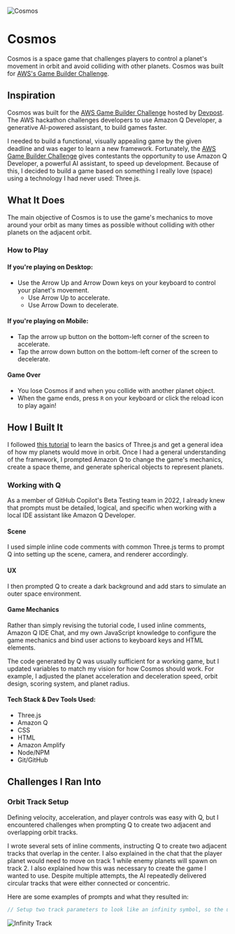 ![Cosmos](https://i.im.ge/2025/01/12/z4hLTm.Your-paragraph-text.png)

# Cosmos

Cosmos is a space game that challenges players to control a planet's movement in orbit and avoid colliding with other planets. Cosmos was built for [AWS's Game Builder Challenge](https://awsdevchallenge.devpost.com/?ref_feature=challenge&ref_medium=your-open-hackathons&ref_content=Submissions+open).

## Inspiration

Cosmos was built for the [AWS Game Builder Challenge](https://awsdevchallenge.devpost.com/?ref_feature=challenge&ref_medium=your-open-hackathons&ref_content=Submissions+open) hosted by [Devpost](https://awsdevchallenge.devpost.com/?ref_feature=challenge&ref_medium=your-open-hackathons&ref_content=Submissions+open). The AWS hackathon challenges developers to use Amazon Q Developer, a generative AI-powered assistant, to build games faster.

I needed to build a functional, visually appealing game by the given deadline and was eager to learn a new framework. Fortunately, the [AWS Game Builder Challenge](https://awsdevchallenge.devpost.com/?ref_feature=challenge&ref_medium=your-open-hackathons&ref_content=Submissions+open) gives contestants the opportunity to use Amazon Q Developer, a powerful AI assistant, to speed up development. Because of this, I decided to build a game based on something I really love (space) using a technology I had never used: Three.js.

## What It Does

The main objective of Cosmos is to use the game's mechanics to move around your orbit as many times as possible without colliding with other planets on the adjacent orbit.

### How to Play

#### **If you're playing on Desktop:**
- Use the Arrow Up and Arrow Down keys on your keyboard to control your planet's movement.  
  - Use Arrow Up to accelerate.  
  - Use Arrow Down to decelerate.  

#### **If you're playing on Mobile:**
- Tap the arrow up button on the bottom-left corner of the screen to accelerate.  
- Tap the arrow down button on the bottom-left corner of the screen to decelerate.  

#### Game Over
- You lose Cosmos if and when you collide with another planet object.  
- When the game ends, press `R` on your keyboard or click the reload icon to play again!  

## How I Built It

I followed [this tutorial](https://www.youtube.com/watch?v=JhgBwJn1bQw) to learn the basics of Three.js and get a general idea of how my planets would move in orbit. Once I had a general understanding of the framework, I prompted Amazon Q to change the game's mechanics, create a space theme, and generate spherical objects to represent planets.

### Working with Q

As a member of GitHub Copilot's Beta Testing team in 2022, I already knew that prompts must be detailed, logical, and specific when working with a local IDE assistant like Amazon Q Developer.

#### Scene
I used simple inline code comments with common Three.js terms to prompt Q into setting up the scene, camera, and renderer accordingly.  

#### UX
I then prompted Q to create a dark background and add stars to simulate an outer space environment.  

#### Game Mechanics
Rather than simply revising the tutorial code, I used inline comments, Amazon Q IDE Chat, and my own JavaScript knowledge to configure the game mechanics and bind user actions to keyboard keys and HTML elements.  

The code generated by Q was usually sufficient for a working game, but I updated variables to match my vision for how Cosmos should work. For example, I adjusted the planet acceleration and deceleration speed, orbit design, scoring system, and planet radius.  

#### Tech Stack & Dev Tools Used:
- Three.js  
- Amazon Q  
- CSS  
- HTML  
- Amazon Amplify  
- Node/NPM  
- Git/GitHub  

## Challenges I Ran Into

### Orbit Track Setup
Defining velocity, acceleration, and player controls was easy with Q, but I encountered challenges when prompting Q to create two adjacent and overlapping orbit tracks.

I wrote several sets of inline comments, instructing Q to create two adjacent tracks that overlap in the center. I also explained in the chat that the player planet would need to move on track 1 while enemy planets will spawn on track 2. I also explained how this was necessary to create the game I wanted to use. Despite multiple attempts, the AI repeatedly delivered circular tracks that were either connected or concentric.

Here are some examples of prompts and what they resulted in:

```javascript
// Setup two track parameters to look like an infinity symbol, so the user's challenge is to avoid colliding with the other planets (using up/down keyboard acceleration controls)
```
![Infinity Track](https://i.im.ge/2025/01/14/zBFkLX.infinity-track-q-1.gif)

